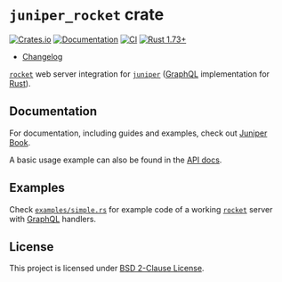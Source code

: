 `juniper_rocket` crate
======================

[![Crates.io](https://img.shields.io/crates/v/juniper_rocket.svg?maxAge=2592000)](https://crates.io/crates/juniper_rocket)
[![Documentation](https://docs.rs/juniper_rocket/badge.svg)](https://docs.rs/juniper_rocket)
[![CI](https://github.com/graphql-rust/juniper/workflows/CI/badge.svg?branch=master "CI")](https://github.com/graphql-rust/juniper/actions?query=workflow%3ACI+branch%3Amaster)
[![Rust 1.73+](https://img.shields.io/badge/rustc-1.73+-lightgray.svg "Rust 1.73+")](https://blog.rust-lang.org/2023/10/05/Rust-1.73.0.html)

- [Changelog](https://github.com/graphql-rust/juniper/blob/master/juniper_rocket/CHANGELOG.md)

[`rocket`] web server integration for [`juniper`] ([GraphQL] implementation for [Rust]).




## Documentation

For documentation, including guides and examples, check out [Juniper Book].

A basic usage example can also be found in the [API docs][`juniper_rocket`].




## Examples

Check [`examples/simple.rs`][1] for example code of a working [`rocket`] server with [GraphQL] handlers.




## License

This project is licensed under [BSD 2-Clause License](https://github.com/graphql-rust/juniper/blob/master/juniper_rocket/LICENSE).




[`juniper`]: https://docs.rs/juniper
[`juniper_rocket`]: https://docs.rs/juniper_rocket
[`rocket`]: https://docs.rs/rocket
[GraphQL]: http://graphql.org
[Juniper Book]: https://graphql-rust.github.io
[Rust]: https://www.rust-lang.org

[1]: https://github.com/graphql-rust/juniper/blob/master/juniper_rocket/examples/simple.rs
